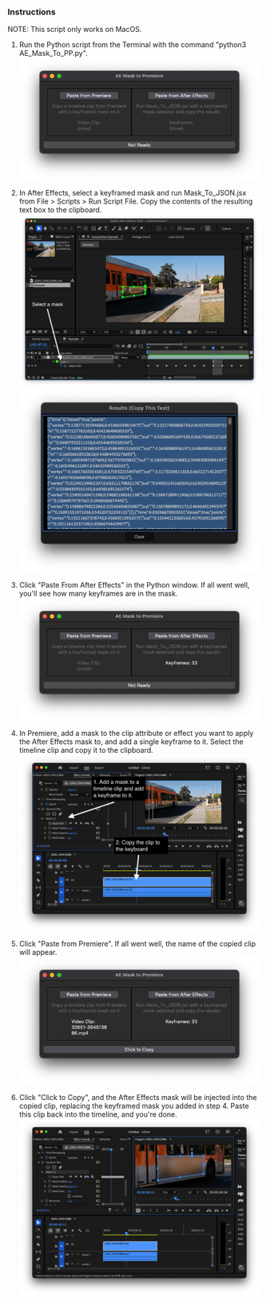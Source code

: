 ### Instructions
NOTE: This script only works on MacOS.
1. Run the Python script from the Terminal with the command "python3 AE_Mask_To_PP.py".
![](img/step1.png)

2. In After Effects, select a keyframed mask and run Mask_To_JSON.jsx from File > Scripts > Run Script File. Copy the contents of the resulting text box to the clipboard.
![](img/step2a.png)
![](img/step2b.png)

3. Click "Paste From After Effects" in the Python window. If all went well, you'll see how many keyframes are in the mask.
![](img/step3.png)
4. In Premiere, add a mask to the clip attribute or effect you want to apply the After Effects mask to, and add a single keyframe to it. Select the timeline clip and copy it to the clipboard.  
![](img/step4.png)
5. Click "Paste from Premiere". If all went well, the name of the copied clip will appear.
![](img/step5.png)
6. Click "Click to Copy", and the After Effects mask will be injected into the copied clip, replacing the keyframed mask you added in step 4. Paste this clip back into the timeline, and you're done.
![](img/step6.png)